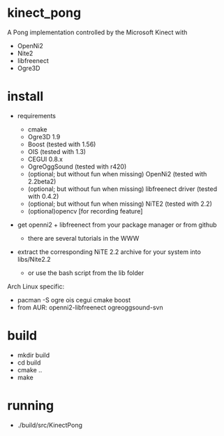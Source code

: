 kinect_pong
===========


A Pong implementation controlled by the Microsoft Kinect with

- OpenNi2
- Nite2
- libfreenect
- Ogre3D

install
=======

- requirements
  - cmake
  - Ogre3D 1.9
  - Boost (tested with 1.56)
  - OIS (tested with 1.3)
  - CEGUI 0.8.x
  - OgreOggSound (tested with r420)
  - (optional; but without fun when missing) OpenNi2 (tested with 2.2beta2)
  - (optional; but without fun when missing) libfreenect driver (tested with 0.4.2)
  - (optional; but without fun when missing) NiTE2 (tested with 2.2)
  - (optional)opencv [for recording feature]

- get openni2 + libfreenect from your package manager or from github
  - there are several tutorials in the WWW
- extract the corresponding NiTE 2.2 archive for your system into libs/Nite2.2
  - or use the bash script from the lib folder

Arch Linux specific:
- pacman -S ogre ois cegui cmake boost
- from AUR: openni2-libfreenect ogreoggsound-svn
  
build
=====
  - mkdir build
  - cd build
  - cmake ..
  - make

running
=======

- ./build/src/KinectPong
